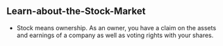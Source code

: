 ## Learn-about-the-Stock-Market

* Stock means ownership. As an owner, you have a claim on the assets and earnings of a company as well as voting rights with your shares.

